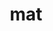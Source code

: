 ---
category: 3-letters
denotation: null
name: mat
reference_link: https://www.etymonline.com/word/mat
root_language: null
root_name: null
title: mat
type: free
word_sums:
- respelling: mat
  sum: 'Mat + '
---